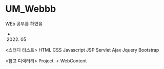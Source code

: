 # UM_Webbb

WEb 공부를 하였음
- 2022. 05

<스터디 리스트>
HTML
CSS
Javascript
JSP
Servlet
Ajax
Jquery
Bootstrap

<참고 디렉터리>
Project -> WebContent
